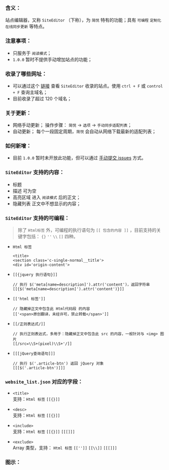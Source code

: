 ### 含义：
站点编辑器，又称 `SiteEditor` （下称），为 `简悦` 特有的功能；具有 `可编程` `定制化` `在线同步更新` 等特点。

### 注意事项：
- 只服务于 `阅读模式`；
- `1.0.0` 暂时不提供手动增加站点的功能；

### 收录了哪些网址：
- 可以通过这个 [链接](http://ojec5ddd5.bkt.clouddn.com/website_list.json) 查看 `SiteEditor` 收录的站点。使用 `ctrl + F` 或 `control + F` 查询主域名；
- 目前收录了超过 120 个域名；

### 关于更新：
- 网络手动更新；
  操作步骤： `简悦` → `选项` → `手动同步适配列表`；
- 自动更新；
  每个一段固定周期，`简悦` 会自动从网络下载最新的适配列表；

### 如何新增：
- 目前 `1.0.0` 暂时未开放此功能，但可以通过 [手动提交 issues](https://github.com/Kenshin/simpread/labels/new%20site) 方式。

### `SiteEditor` 支持的内容：
- 标题
- 描述
  可为空
- 高亮区域
  进入 `阅读模式` 后的正文；
- 隐藏列表
  正文中不想显示的内容；

### `SiteEditor` 支持的可编程：

> 除了 `Html标签` 外，可编程的执行语句为 `[[ 包含的内容 ]]` ，目前支持的关键字包括： `{}` `''` `\\` `[]` 四种。

- `Html 标签`
  ```
  <title>
  <section class='c-single-normal__title'>
  <div id='origin-content'>
  ```

- `[[{jquery 执行语句}]]`
  ```
  // 执行 $('meta[name=description]').attr('content')，返回字符串
  [[{$('meta[name=description]').attr('content')}]]
  ```

- `[['html 标签']]`
  ```
  // 隐藏掉正文中包含此 Html代码段 的内容
  [['<span>原创翻译，未经许可，禁止转载</span>']]
  ```

- `[[/正则表达式/]]`
  ```
  // 执行正则表达式，多用于：隐藏掉正文中包含此 src 的内容，一般针对与 <img> 图片
  [[/src=\\S+(pixel)\\S+'/]]
  ```

- `[[[jQuery查询语句]]]`
  ```
  // 执行 $('.article-btn') 返回 jQuery 对象
  [[[$('.article-btn')]]]
  ```

### `website_list.json` 对应的字段：
- `<title>`  
  支持：`Html 标签` `[[{}]]`

- `<desc>`  
  支持：`Html 标签` `[[{}]]`

- `<include>`  
  支持：`Html 标签` `[[{}]]` `[[[]]]`

- `<exclude>`  
  Array 类型，支持： `Html 标签` `[['']]` `[[\\]]` `[[[]]]`

### 图示：